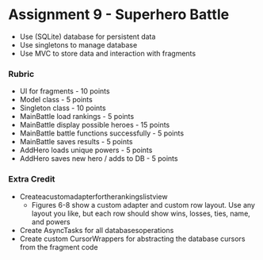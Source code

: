 # Assignment 9 - Superhero Battle

* Use (SQLite) database for persistent data
* Use singletons to manage database
* Use MVC to store data and interaction with fragments

### Rubric

* UI for fragments - 10 points
* Model class - 5 points
* Singleton class - 10 points
* MainBattle load rankings - 5 points
* MainBattle display possible heroes - 15 points
* MainBattle battle functions successfully - 5 points
* MainBattle saves results - 5 points
* AddHero loads unique powers - 5 points
* AddHero saves new hero / adds to DB - 5 points

### Extra Credit

* Createacustomadapterfortherankingslistview
  * Figures 6-8 show a custom adapter and custom row layout. Use any layout you like, but each row should show wins, losses, ties, name, and powers
* Create AsyncTasks for all databasesoperations
* Create custom CursorWrappers for abstracting the database cursors from the fragment code
